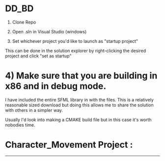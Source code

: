 # DD_BD


 1) Clone Repo

 2) Open .sln in Visual Studio (windows)

 3) Set whichever project you'd like to launch as "startup project"
  
   This can be done in the solution explorer by right-clicking the desired project and click "set as startup"
 
 

# 4) Make sure that you are building in x86 and in debug mode.

I have included the entire SFML library in with the files. 
This is a relatively reasonable sized download but doing this allows me to share the solution with others in a simpler way.

Usually I'd look into making a CMAKE build file but in this case it's worth nobodies time.

# Character_Movement Project :

---


